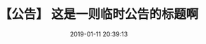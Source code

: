 ---
title: 【公告】 这是一则临时公告的标题啊
categories:
  - 公告
tags:
  - 公告
abbrlink: 201901111
date: 2019-01-11 20:39:13
---